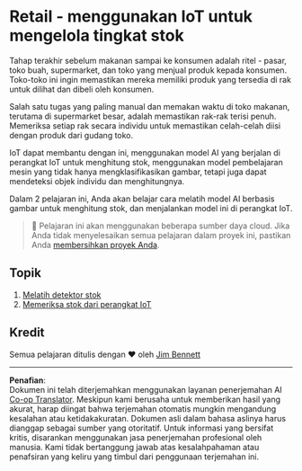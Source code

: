 <!--
CO_OP_TRANSLATOR_METADATA:
{
  "original_hash": "22a1d6e49f2a689fe5bfa7802a7241fc",
  "translation_date": "2025-08-27T20:39:00+00:00",
  "source_file": "5-retail/README.md",
  "language_code": "id"
}
-->
# Retail - menggunakan IoT untuk mengelola tingkat stok

Tahap terakhir sebelum makanan sampai ke konsumen adalah ritel - pasar, toko buah, supermarket, dan toko yang menjual produk kepada konsumen. Toko-toko ini ingin memastikan mereka memiliki produk yang tersedia di rak untuk dilihat dan dibeli oleh konsumen.

Salah satu tugas yang paling manual dan memakan waktu di toko makanan, terutama di supermarket besar, adalah memastikan rak-rak terisi penuh. Memeriksa setiap rak secara individu untuk memastikan celah-celah diisi dengan produk dari gudang toko.

IoT dapat membantu dengan ini, menggunakan model AI yang berjalan di perangkat IoT untuk menghitung stok, menggunakan model pembelajaran mesin yang tidak hanya mengklasifikasikan gambar, tetapi juga dapat mendeteksi objek individu dan menghitungnya.

Dalam 2 pelajaran ini, Anda akan belajar cara melatih model AI berbasis gambar untuk menghitung stok, dan menjalankan model ini di perangkat IoT.

> 💁 Pelajaran ini akan menggunakan beberapa sumber daya cloud. Jika Anda tidak menyelesaikan semua pelajaran dalam proyek ini, pastikan Anda [membersihkan proyek Anda](../clean-up.md).

## Topik

1. [Melatih detektor stok](./lessons/1-train-stock-detector/README.md)
1. [Memeriksa stok dari perangkat IoT](./lessons/2-check-stock-device/README.md)

## Kredit

Semua pelajaran ditulis dengan ♥️ oleh [Jim Bennett](https://GitHub.com/JimBobBennett)

---

**Penafian**:  
Dokumen ini telah diterjemahkan menggunakan layanan penerjemahan AI [Co-op Translator](https://github.com/Azure/co-op-translator). Meskipun kami berusaha untuk memberikan hasil yang akurat, harap diingat bahwa terjemahan otomatis mungkin mengandung kesalahan atau ketidakakuratan. Dokumen asli dalam bahasa aslinya harus dianggap sebagai sumber yang otoritatif. Untuk informasi yang bersifat kritis, disarankan menggunakan jasa penerjemahan profesional oleh manusia. Kami tidak bertanggung jawab atas kesalahpahaman atau penafsiran yang keliru yang timbul dari penggunaan terjemahan ini.